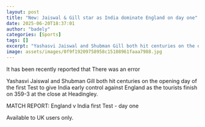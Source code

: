```yaml
---
layout: post
title: "New: Jaiswal & Gill star as India dominate England on day one"
date: 2025-06-20T18:37:01
author: "badely"
categories: [Sports]
tags: []
excerpt: "Yashasvi Jaiswal and Shubman Gill both hit centuries on the opening day of the first Test to give India early control against England."
image: assets/images/0f9f19209758958c15108961faaa7988.jpg
---
```


It has been recently reported that There was an error

Yashasvi Jaiswal and Shubman Gill both hit centuries on the opening day of the first Test to give India early control against England as the tourists finish on 359-3 at the close at Headingley. 

MATCH REPORT: England v India first Test - day one

Available to UK users only.

